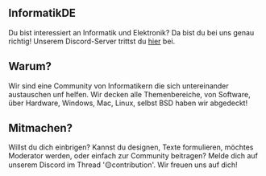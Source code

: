 ## InformatikDE
Du bist interessiert an Informatik und Elektronik? Da bist du bei uns genau richtig! 
Unserem Discord-Server trittst du [hier](https://discord.gg/4gtFCsrZ) bei.

## Warum?
Wir sind eine Community von Informatikern die sich untereinander austauschen unf helfen. Wir decken alle
Themenbereiche, von Software, über Hardware, Windows, Mac, Linux, selbst BSD haben wir abgedeckt! 

## Mitmachen?
Willst du dich einbrigen? Kannst du designen, Texte formulieren, möchtes Moderator werden, oder einfach zur Community beitragen? Melde dich auf unserem Discord
im Thread '🟡contribution'. Wir freuen uns auf dich!
